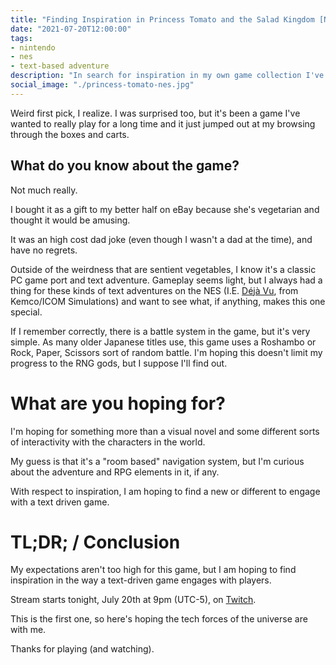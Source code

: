 ```yaml
---
title: "Finding Inspiration in Princess Tomato and the Salad Kingdom [NES]"
date: "2021-07-20T12:00:00"
tags:
- nintendo 
- nes
- text-based adventure
description: "In search for inspiration in my own game collection I've decided to explore this text-based salad adventure."
social_image: "./princess-tomato-nes.jpg"
---
```


Weird first pick, I realize. I was surprised too, but it's been a game I've wanted to really play for a long time and it just jumped out at my browsing through the boxes and carts.

## What do you know about the game?
Not much really.

I bought it as a gift to my better half on eBay because she's vegetarian and thought it would be amusing.

It was an high cost dad joke (even though I wasn't a dad at the time), and have no regrets.

Outside of the weirdness that are sentient vegetables, I know it's a classic PC game port and text adventure. Gameplay seems light, but I always had a thing for these kinds of text adventures on the NES (I.E. [Déjà Vu](https://www.igdb.com/games/deja-vu-a-nightmare-comes-true--1), from Kemco/ICOM Simulations) and want to see what, if anything, makes this one special.

If I remember correctly, there is a battle system in the game, but it's very simple. As many older Japanese titles use, this game uses a Roshambo or Rock, Paper, Scissors sort of random battle. I'm hoping this doesn't limit my progress to the RNG gods, but I suppose I'll find out. 

# What are you hoping for?
I'm hoping for something more than a visual novel and some different sorts of interactivity with the characters in the world. 

My guess is that it's a "room based" navigation system, but I'm curious about the adventure and RPG elements in it, if any.

With respect to inspiration, I am hoping to find a new or different to engage with a text driven game. 

# TL;DR; / Conclusion
My expectations aren't too high for this game, but I am hoping to find inspiration in the way a text-driven game engages with players. 

Stream starts tonight, July 20th at 9pm (UTC-5), on [Twitch](https://twitch.tv/davidwesst).

This is the first one, so here's hoping the tech forces of the universe are with me. 

Thanks for playing (and watching). 

